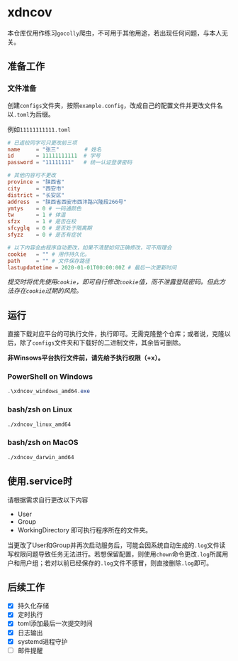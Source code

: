 # xdncov
本仓库仅用作练习`gocolly`爬虫，不可用于其他用途，若出现任何问题，与本人无关。

## 准备工作

### 文件准备

创建`configs`文件夹，按照`example.config`，改成自己的配置文件并更改文件名以`.toml`为后缀。

例如`11111111111.toml`

```toml
# 已返校同学可只更改前三项
name     = "张三"        # 姓名
id       = 11111111111  # 学号
password = "11111111"   # 统一认证登录密码

# 其他内容可不更改
province = "陕西省"
city     = "西安市"
district = "长安区"
address  = "陕西省西安市西沣路兴隆段266号"
ymtys    = 0 # 一码通颜色
tw       = 1 # 体温
sfzx     = 1 # 是否在校
sfcyglq  = 0 # 是否处于隔离期
sfyzz    = 0 # 是否有症状

# 以下内容会由程序自动更改，如果不清楚如何正确修改，可不用理会
cookie   = "" # 用作持久化。
path     = "" # 文件保存路径
lastupdatetime = 2020-01-01T00:00:00Z # 最后一次更新时间
```

*提交时将优先使用`cookie`，即可自行修改`cookie`值，而不泄露登陆密码。但此方法存在`cookie`过期的风险。*

## 运行

直接下载对应平台的可执行文件，执行即可。无需克隆整个仓库；或者说，克隆以后，除了`configs`文件夹和下载好的二进制文件，其余皆可删除。

**非Winsows平台执行文件前，请先给予执行权限（+x）。**

### PowerShell on Windows

```powershell
.\xdncov_windows_amd64.exe
```

### bash/zsh on Linux

```bash
./xdncov_linux_amd64
```

### bash/zsh on MacOS

```bash
./xdncov_darwin_amd64
```

## 使用.service时

请根据需求自行更改以下内容

- User
- Group
- WorkingDirectory  即可执行程序所在的文件夹。

当更改了User和Group并再次启动服务后，可能会因系统自动生成的`.log`文件读写权限问题导致任务无法进行。若想保留配置，则使用`chown`命令更改`.log`所属用户和用户组；若对以前已经保存的`.log`文件不感冒，则直接删除`.log`即可。

## 后续工作

- [x] 持久化存储
- [x] 定时执行
- [x] toml添加最后一次提交时间
- [x] 日志输出
- [x] systemd进程守护
- [ ] 邮件提醒